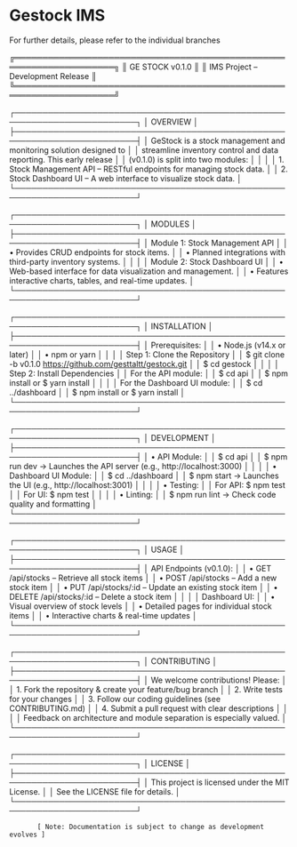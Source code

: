 # Gestock IMS
For further details, please refer to the individual branches


╔════════════════════════════════════════════════════════════════════╗
║                          GE STOCK v0.1.0                           ║
║              IMS Project – Development Release                     ║
╚════════════════════════════════════════════════════════════════════╝

┌────────────────────────────────────────────────────────────────────────┐
│                              OVERVIEW                                  │
├────────────────────────────────────────────────────────────────────────┤
│ GeStock is a stock management and monitoring solution designed to      │
│ streamline inventory control and data reporting. This early release    │
│ (v0.1.0) is split into two modules:                                    │
│                                                                      │
│   1. Stock Management API – RESTful endpoints for managing stock data. │
│   2. Stock Dashboard UI     – A web interface to visualize stock data.  │
└────────────────────────────────────────────────────────────────────────┘

┌────────────────────────────────────────────────────────────────────────┐
│                              MODULES                                   │
├────────────────────────────────────────────────────────────────────────┤
│ Module 1: Stock Management API                                         │
│   • Provides CRUD endpoints for stock items.                         │
│   • Planned integrations with third-party inventory systems.           │
│                                                                      │
│ Module 2: Stock Dashboard UI                                           │
│   • Web-based interface for data visualization and management.         │
│   • Features interactive charts, tables, and real-time updates.        │
└────────────────────────────────────────────────────────────────────────┘

┌────────────────────────────────────────────────────────────────────────┐
│                             INSTALLATION                               │
├────────────────────────────────────────────────────────────────────────┤
│ Prerequisites:                                                         │
│   • Node.js (v14.x or later)                                           │
│   • npm or yarn                                                        │
│                                                                      │
│ Step 1: Clone the Repository                                           │
│   $ git clone -b v0.1.0 https://github.com/gesttaltt/gestock.git         │
│   $ cd gestock                                                        │
│                                                                      │
│ Step 2: Install Dependencies                                           │
│   For the API module:                                                  │
│     $ cd api                                                          │
│     $ npm install     or      $ yarn install                           │
│                                                                      │
│   For the Dashboard UI module:                                         │
│     $ cd ../dashboard                                                  │
│     $ npm install     or      $ yarn install                           │
└────────────────────────────────────────────────────────────────────────┘

┌────────────────────────────────────────────────────────────────────────┐
│                              DEVELOPMENT                               │
├────────────────────────────────────────────────────────────────────────┤
│ • API Module:                                                        │
│     $ cd api                                                          │
│     $ npm run dev   →  Launches the API server (e.g., http://localhost:3000) │
│                                                                      │
│ • Dashboard UI Module:                                               │
│     $ cd ../dashboard                                                  │
│     $ npm start   →  Launches the UI (e.g., http://localhost:3001)        │
│                                                                      │
│ • Testing:                                                           │
│     For API:      $ npm test                                          │
│     For UI:       $ npm test                                          │
│                                                                      │
│ • Linting:                                                           │
│     $ npm run lint   →  Check code quality and formatting              │
└────────────────────────────────────────────────────────────────────────┘

┌────────────────────────────────────────────────────────────────────────┐
│                               USAGE                                    │
├────────────────────────────────────────────────────────────────────────┤
│ API Endpoints (v0.1.0):                                                │
│   • GET    /api/stocks  – Retrieve all stock items                     │
│   • POST   /api/stocks  – Add a new stock item                          │
│   • PUT    /api/stocks/:id  – Update an existing stock item              │
│   • DELETE /api/stocks/:id  – Delete a stock item                        │
│                                                                      │
│ Dashboard UI:                                                        │
│   • Visual overview of stock levels                                  │
│   • Detailed pages for individual stock items                         │
│   • Interactive charts & real-time updates                            │
└────────────────────────────────────────────────────────────────────────┘

┌────────────────────────────────────────────────────────────────────────┐
│                            CONTRIBUTING                                │
├────────────────────────────────────────────────────────────────────────┤
│ We welcome contributions! Please:                                    │
│   1. Fork the repository & create your feature/bug branch             │
│   2. Write tests for your changes                                     │
│   3. Follow our coding guidelines (see CONTRIBUTING.md)               │
│   4. Submit a pull request with clear descriptions                     │
│                                                                      │
│ Feedback on architecture and module separation is especially valued.  │
└────────────────────────────────────────────────────────────────────────┘

┌────────────────────────────────────────────────────────────────────────┐
│                               LICENSE                                  │
├────────────────────────────────────────────────────────────────────────┤
│ This project is licensed under the MIT License.                      │
│ See the LICENSE file for details.                                    │
└────────────────────────────────────────────────────────────────────────┘

           [ Note: Documentation is subject to change as development evolves ]

